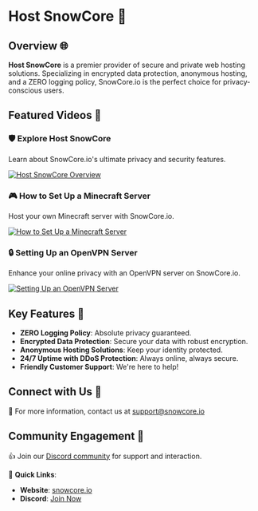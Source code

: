 # Host SnowCore 🚀

## Overview 🌐

**Host SnowCore** is a premier provider of secure and private web hosting solutions. Specializing in encrypted data protection, anonymous hosting, and a ZERO logging policy, SnowCore.io is the perfect choice for privacy-conscious users.

## Featured Videos 🎥

### 🛡️ Explore Host SnowCore
Learn about SnowCore.io's ultimate privacy and security features.

[![Host SnowCore Overview](http://img.youtube.com/vi/QVJPqY6vsjU/0.jpg)](http://www.youtube.com/watch?v=QVJPqY6vsjU "Host SnowCore Overview")

### 🎮 How to Set Up a Minecraft Server
Host your own Minecraft server with SnowCore.io.

[![How to Set Up a Minecraft Server](http://img.youtube.com/vi/y9A3lizilcM/0.jpg)](http://www.youtube.com/watch?v=y9A3lizilcM "How to Set Up a Minecraft Server")

### 🔒 Setting Up an OpenVPN Server
Enhance your online privacy with an OpenVPN server on SnowCore.io.

[![Setting Up an OpenVPN Server](http://img.youtube.com/vi/qk59S4fKQeo/0.jpg)](http://www.youtube.com/watch?v=qk59S4fKQeo "Setting Up an OpenVPN Server")

## Key Features 🔑

- **ZERO Logging Policy**: Absolute privacy guaranteed.
- **Encrypted Data Protection**: Secure your data with robust encryption.
- **Anonymous Hosting Solutions**: Keep your identity protected.
- **24/7 Uptime with DDoS Protection**: Always online, always secure.
- **Friendly Customer Support**: We're here to help!

## Connect with Us 🤝

📧 For more information, contact us at support@snowcore.io

## Community Engagement 👥

👍 Join our [Discord community](https://dc.snowcore.io) for support and interaction.

🔗 **Quick Links**:
- **Website**: [snowcore.io](https://snowcore.io)
- **Discord**: [Join Now](https://dc.snowcore.io)
